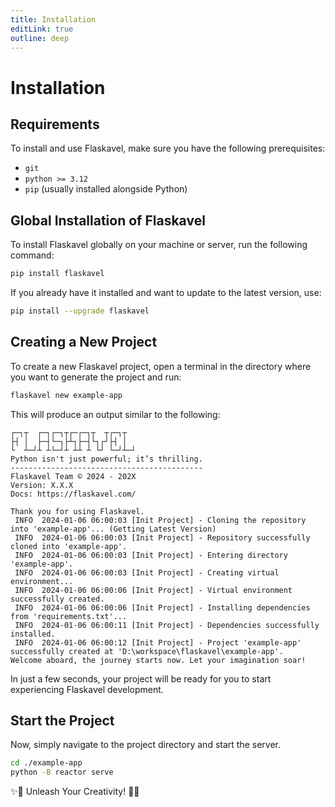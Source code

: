 ```yaml
---
title: Installation
editLink: true
outline: deep
---
```


# Installation

## Requirements

To install and use Flaskavel, make sure you have the following prerequisites:

- `git`
- `python >= 3.12`
- `pip` (usually installed alongside Python)

## Global Installation of Flaskavel

To install Flaskavel globally on your machine or server, run the following command:

```sh
pip install flaskavel
```

If you already have it installed and want to update to the latest version, use:

```sh
pip install --upgrade flaskavel
```

## Creating a New Project

To create a new Flaskavel project, open a terminal in the directory where you want to generate the project and run:

```sh
flaskavel new example-app
```

This will produce an output similar to the following:

```
┌─┐┬  ┌─┐┌─┐┬┌─┌─┐┬  ┬┌─┐┬
├┤ │  ├─┤└─┐├┴┐├─┤└┐┌┘├┤ │
└  ┴─┘┴ ┴└─┘┴ ┴┴ ┴ └┘ └─┘┴─┘
Python isn't just powerful; it’s thrilling.
-------------------------------------------
Flaskavel Team © 2024 - 202X
Version: X.X.X
Docs: https://flaskavel.com/

Thank you for using Flaskavel.
 INFO  2024-01-06 06:00:03 [Init Project] - Cloning the repository into 'example-app'... (Getting Latest Version)
 INFO  2024-01-06 06:00:03 [Init Project] - Repository successfully cloned into 'example-app'.
 INFO  2024-01-06 06:00:03 [Init Project] - Entering directory 'example-app'.
 INFO  2024-01-06 06:00:03 [Init Project] - Creating virtual environment...
 INFO  2024-01-06 06:00:06 [Init Project] - Virtual environment successfully created.
 INFO  2024-01-06 06:00:06 [Init Project] - Installing dependencies from 'requirements.txt'...
 INFO  2024-01-06 06:00:11 [Init Project] - Dependencies successfully installed.
 INFO  2024-01-06 06:00:12 [Init Project] - Project 'example-app' successfully created at 'D:\workspace\flaskavel\example-app'.
Welcome aboard, the journey starts now. Let your imagination soar!
```

In just a few seconds, your project will be ready for you to start experiencing Flaskavel development.

## Start the Project

Now, simply navigate to the project directory and start the server.

```sh
cd ./example-app
python -B reactor serve
```

✨🚀 Unleash Your Creativity! 🚀✨
